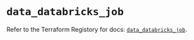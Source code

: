 # `data_databricks_job`

Refer to the Terraform Registory for docs: [`data_databricks_job`](https://registry.terraform.io/providers/databricks/databricks/1.25.0/docs/data-sources/job).
